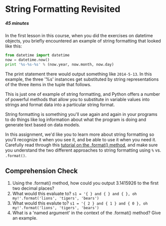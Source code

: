 [//]: <> (author: Benjamin White)
[//]: <> (type: 3pc)
[//]: <> (time: 45)

# String Formatting Revisited
##### 45 minutes

In the first lesson in this course, when you did the exercises on datetime objects, you briefly encountered an example of string formatting that looked like this:

```python
from datetime import datetime
now = datetime.now()
print '%s-%s-%s' % (now.year, now.month, now.day)
```

The print statement there would output something like `2014-5-13`. In this example, the three '%s' instances get substituted by string representations of the three items in the tuple that follows. 

This is just one of example of string formatting, and Python offers a number of powerful methods that allow you to substitute in variable values into strings and format data into a particular string format. 

String formatting is something you'll use again and again in your programs to do things like log information about what the program is doing and generate text based on data models. 

In this assignment, we'd like you to learn more about string formatting so you'll recognize it when you see it, and be able to use it when you need it.  Carefully read through this [tutorial on the .format() method](http://ebeab.com/2012/10/10/python-string-format/), and make sure you understand the two different approaches to string formatting using `%` vs. `.format()`. 

## Comprehension Check

1. Using the .format() method, how could you output 3.1415926 to the first two decimal places?
2. What would this evaluate to? `s1 = '{ } and { } and { }, oh my!'.format('lions', 'tigers', 'bears')`
3. What would this evalute to? `s1 = '{ 2 } and { 1 } and { 0 }, oh my!'.format('lions', 'tigers', 'bears')`
4. What is a 'named argument' in the context of the .format() method? Give an example.


